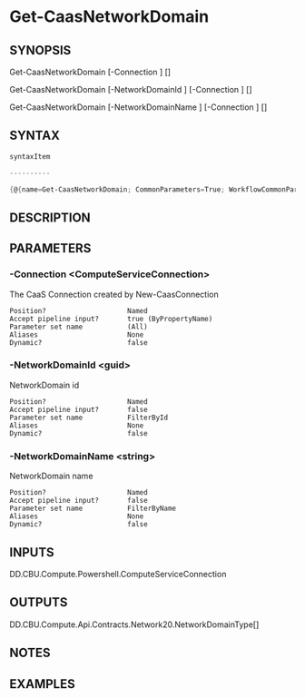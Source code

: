 ﻿Get-CaasNetworkDomain
===================

## SYNOPSIS

Get-CaasNetworkDomain [-Connection <ComputeServiceConnection>] [<CommonParameters>]

Get-CaasNetworkDomain [-NetworkDomainId <guid>] [-Connection <ComputeServiceConnection>] [<CommonParameters>]

Get-CaasNetworkDomain [-NetworkDomainName <string>] [-Connection <ComputeServiceConnection>] [<CommonParameters>]


## SYNTAX
```powershell
syntaxItem                                                                                                                                                                                                                                                                                                                                         

----------                                                                                                                                                                                                                                                                                                                                         

{@{name=Get-CaasNetworkDomain; CommonParameters=True; WorkflowCommonParameters=False; parameter=System.Object[]}, @{name=Get-CaasNetworkDomain; CommonParameters=True; WorkflowCommonParameters=False; parameter=System.Object[]}, @{name=Get-CaasNetworkDomain; CommonParameters=True; WorkflowCommonParameters=False; parameter=System.Object[]}}
```

## DESCRIPTION


## PARAMETERS
### -Connection &lt;ComputeServiceConnection&gt;
The CaaS Connection created by New-CaasConnection
```
Position?                    Named
Accept pipeline input?       true (ByPropertyName)
Parameter set name           (All)
Aliases                      None
Dynamic?                     false
```
 
### -NetworkDomainId &lt;guid&gt;
NetworkDomain id
```
Position?                    Named
Accept pipeline input?       false
Parameter set name           FilterById
Aliases                      None
Dynamic?                     false
```
 
### -NetworkDomainName &lt;string&gt;
NetworkDomain name
```
Position?                    Named
Accept pipeline input?       false
Parameter set name           FilterByName
Aliases                      None
Dynamic?                     false
```

## INPUTS
DD.CBU.Compute.Powershell.ComputeServiceConnection


## OUTPUTS
DD.CBU.Compute.Api.Contracts.Network20.NetworkDomainType[]


## NOTES


## EXAMPLES
